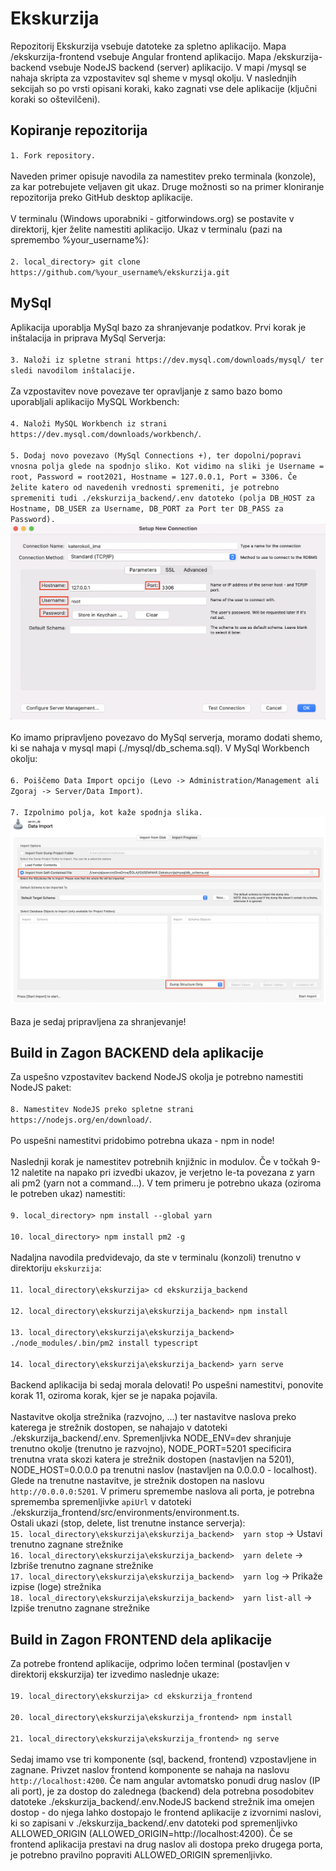 # Ekskurzija

Repozitorij Ekskurzija vsebuje datoteke za spletno aplikacijo. Mapa /ekskurzija-frontend vsebuje Angular frontend aplikacijo. Mapa /ekskurzija-backend vsebuje NodeJS backend (server) aplikacijo. V mapi /mysql se nahaja skripta za vzpostavitev sql sheme v mysql okolju. 
V naslednjih sekcijah so po vrsti opisani koraki, kako zagnati vse dele aplikacije (ključni koraki so oštevilčeni).

## Kopiranje repozitorija
`1. Fork repository.`
<br /><br />
Naveden primer opisuje navodila za namestitev preko terminala (konzole), za kar potrebujete veljaven git ukaz. Druge možnosti so na primer kloniranje repozitorija preko GitHub desktop aplikacije. 
<br /><br />
V terminalu (Windows uporabniki - gitforwindows.org) se postavite v direktorij, kjer želite namestiti aplikacijo. Ukaz v terminalu (pazi na spremembo %your_username%):
<br /><br />
`2. local_directory> git clone https://github.com/%your_username%/ekskurzija.git`

## MySql

Aplikacija uporablja MySql bazo za shranjevanje podatkov. Prvi korak je inštalacija in priprava MySql Serverja:
<br /><br />
`3. Naloži iz spletne strani https://dev.mysql.com/downloads/mysql/ ter sledi navodilom inštalacije.`
<br /><br />
Za vzpostavitev nove povezave ter opravljanje z samo bazo bomo uporabljali aplikacijo MySQL Workbench:
<br /><br />
`4. Naloži MySQL Workbench iz strani https://dev.mysql.com/downloads/workbench/`.
<br /><br />
`5. Dodaj novo povezavo (MySql Connections +), ter dopolni/popravi vnosna polja glede na spodnjo sliko. Kot vidimo na sliki je Username = root, Password = root2021, Hostname = 127.0.0.1, Port = 3306. Če želite katero od navedenih vrednosti spremeniti, je potrebno spremeniti tudi ./ekskurzija_backend/.env datoteko (polja DB_HOST za Hostname, DB_USER za Username, DB_PORT za Port ter DB_PASS za Password).`![Image not found!](./general_images/mysql.png?raw=true "MySqlConnection")
<br /><br />
Ko imamo pripravljeno povezavo do MySql serverja, moramo dodati shemo, ki se nahaja v mysql mapi (./mysql/db_schema.sql). V MySql Workbench okolju:
<br /><br />
`6. Poiščemo Data Import opcijo (Levo -> Administration/Management ali Zgoraj -> Server/Data Import)`.
<br /><br />
`7. Izpolnimo polja, kot kaže spodnja slika.`![Image not found!](./general_images/mysql_import.png?raw=true "MySqlConnection")
<br /><br />
Baza je sedaj pripravljena za shranjevanje!

## Build in Zagon BACKEND dela aplikacije
Za uspešno vzpostavitev backend NodeJS okolja je potrebno namestiti NodeJS paket:
<br /><br />
`8. Namestitev NodeJS preko spletne strani https://nodejs.org/en/download/`. 
<br /><br />
Po uspešni namestitvi pridobimo potrebna ukaza - npm in node!
<br /><br />
Naslednji korak je namestitev potrebnih knjižnic in modulov. Če v točkah 9-12 naletite na napako pri izvedbi ukazov, je verjetno le-ta povezana z yarn ali pm2 (yarn not a command...). V tem primeru je potrebno ukaza (oziroma le potreben ukaz) namestiti: 
<br /><br />
`9. local_directory> npm install --global yarn`
<br /><br />
`10. local_directory> npm install pm2 -g`
<br /><br />
Nadaljna navodila predvidevajo, da ste v terminalu (konzoli) trenutno v direktoriju `ekskurzija`:
<br /><br />
`11. local_directory\ekskurzija> cd ekskurzija_backend`
<br /><br />
`12. local_directory\ekskurzija\ekskurzija_backend> npm install`
<br /><br />
`13. local_directory\ekskurzija\ekskurzija_backend> ./node_modules/.bin/pm2 install typescript`
<br /><br />
`14. local_directory\ekskurzija\ekskurzija_backend> yarn serve`
<br /><br />
Backend aplikacija bi sedaj morala delovati! 
Po uspešni namestitvi, ponovite korak 11, oziroma korak, kjer se je napaka pojavila.
<br /><br />
Nastavitve okolja strežnika (razvojno, ...) ter nastavitve naslova preko katerega je strežnik dostopen, se nahajajo v datoteki ./ekskurzija_backend/.env. Spremenljivka NODE_ENV=dev shranjuje trenutno okolje (trenutno je razvojno),  NODE_PORT=5201 specificira trenutna vrata skozi katera je strežnik dostopen (nastavljen na 5201), NODE_HOST=0.0.0.0 pa trenutni naslov (nastavljen na 0.0.0.0 - localhost). Glede na trenutne nastavitve, je strežnik dostopen na naslovu `http://0.0.0.0:5201`. V primeru spremembe naslova ali porta, je potrebna sprememba spremenljivke `apiUrl` v datoteki ./ekskurzija_frontend/src/environments/environment.ts.
<br />
Ostali ukazi (stop, delete, list trenutne instance serverja):
<br />
`15. local_directory\ekskurzija\ekskurzija_backend>  yarn stop`  -> Ustavi trenutno zagnane strežnike
<br />
`16. local_directory\ekskurzija\ekskurzija_backend>  yarn delete`  -> Izbriše trenutno zagnane strežnike
<br />
`17. local_directory\ekskurzija\ekskurzija_backend>  yarn log`  -> Prikaže izpise (loge) strežnika
<br />
`18. local_directory\ekskurzija\ekskurzija_backend>  yarn list-all`  -> Izpiše trenutno zagnane strežnike

## Build in Zagon FRONTEND dela aplikacije

Za potrebe frontend aplikacije, odprimo ločen terminal (postavljen v direktorij ekskurzija) ter izvedimo naslednje ukaze:
<br /><br />
`19. local_directory\ekskurzija> cd ekskurzija_frontend`
<br /><br />
`20. local_directory\ekskurzija\ekskurzija_frontend> npm install`
<br /><br />
`21. local_directory\ekskurzija\ekskurzija_frontend> ng serve`
<br /><br />
Sedaj imamo vse tri komponente (sql, backend, frontend) vzpostavljene in zagnane. Privzet naslov frontend komponente se nahaja na naslovu `http://localhost:4200`. Če nam angular avtomatsko ponudi drug naslov (IP ali port), je za dostop do zalednega (backend) dela potrebna posodobitev datoteke ./ekskurzija_backend/.env.NodeJS backend strežnik ima omejen dostop - do njega lahko dostopajo le frontend aplikacije z izvornimi naslovi, ki so zapisani v ./ekskurzija_backend/.env datoteki pod spremenljivko ALLOWED_ORIGIN (ALLOWED_ORIGIN=http://localhost:4200). Če se frontend aplikacija prestavi na drug naslov ali dostopa preko drugega porta, je potrebno pravilno popraviti ALLOWED_ORIGIN spremenljivko.

